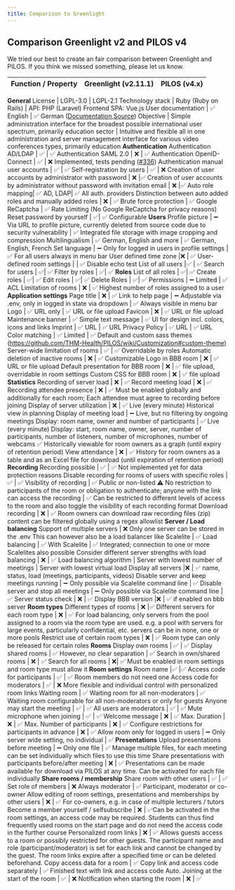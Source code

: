 ```yaml
---
title: Comparison to Greenlight
---
```


## Comparison Greenlight v2 and PILOS v4
We tried our best to create an fair comparison between Greenlight and PILOS. If you think we missed something, please let us know.

Function / Property | Greenlight (v2.11.1) | PILOS (v4.x)
-- | -- | --
**General**
License | LGPL-3.0 | LGPL-2.1
Technology stack | Ruby (Ruby on Rails) | API:   PHP (Laravel) Frontend SPA: Vue.js
User documentation | ✅ English | ✅ German ([Documentation](https://thm-health.github.io/PILOS-Docs/),[Source](https://github.com/THM-Health/PILOS-Docs))
Objective | Simple administration interface for the broadest possible international user spectrum, primarily education sector | Intuitive and flexible all in one administration and server management interface for various video conferences types, primarily education
**Authentication**
Authentication AD/LDAP | ✅ | ✅
Authentication SAML 2.0 | ❌ | ✅
Authentication OpenID-Connect | ✅ | ❌ Implemented, tests pending ([#336](https://github.com/THM-Health/PILOS/pull/139336))
Authentication manual user accounts | ✅ | ✅
Self-registration by users | ✅ | ❌
Creation of user accounts by administrator with password | ❌ |✅
Creation of user accounts by administrator without password with invitation email | ❌ |✅
Auto role mapping| ✅ AD, LDAP| ✅ All auth. providers
Distinction between auto added roles and manually added roles | ❌ | ✅
Brute force protection | ✅ Google ReCaptcha | ✅ Rate Limiting (No Google ReCaptcha for privacy reasons)
Reset password by yourself | ✅| ✅ Configurable
**Users**
Profile picture | ➖ Via URL to profile picture, currently deleted from source code due to security vulnerability | ✅ Integrated file storage with image cropping and compression
Multilingualism | ✅ German, English and more | ✅ German, English, French
Set language | ➖ Only for logged in users in profile settings | ✅ For all users always in menu bar
User defined time zone |❌ | ✅
User-defined room settings | | ✅ Disable echo test
List of all users |✅ | ✅
Search for users | ✅| ✅
Filter by roles | ✅| ✅
**Roles**
List of all roles | ✅| ✅
Create roles | ✅| ✅
Edit roles | ✅| ✅
Delete Roles | ✅| ✅
Permissions | ➖ Limited | ✅ ACL
Limitation of rooms | ❌ | ✅ Highest number of roles assigned to a user
**Application settings**
Page title | ❌ | ✅
Link to help page | ➖ Adjustable via .env, only in logged in state via dropdown | ✅ Always visible in menu bar
Logo | ✅ URL only | ✅ URL or file upload
Favicon | ❌ | ✅ URL or file upload
Maintenance banner | ✅ Simple text message | ✅ UI for design incl. colors, icons and links
Imprint | ✅ URL | ✅ URL
Privacy Policy | ✅ URL | ✅ URL
Color matching | ✅ Limited | ✅ Default and custom sass themes (https://github.com/THM-Health/PILOS/wiki/Customization#custom-theme)
Server-wide limitation of rooms | ✅ | ✅ Overridable by roles
Automatic deletion of inactive rooms | ❌ | ✅ Customizable
Logo in BBB room | ❌ | ✅ URL or file upload
Default presentation for BBB room | ❌ | ✅ file upload, overridable in room settings
Custom CSS for BBB room | ❌ | ✅ file upload
**Statistics**
Recording of server load | ❌ | ✅
Record meeting load | ❌ | ✅
Recording attendee presence | ❌ | ✅ Must be enabled globally and additionally for each room; Each attendee must agree to recording before joining
Display of server utilization | ❌ | ✅ Live (every minute) Historical view in planning
Display of meeting load | ➖ Live, but no filtering by ongoing meetings Display: room name, owner and number of participants | ✅ Live (every minute) Display: start, room name, owner, server, number of participants, number of listeners, number of microphones, number of webcams ✅ Historically viewable for room owners as a graph (until expiry of retention period)
View attendance | ❌ | ✅ History for room owners as a table and as an Excel file for download (until expiration of retention period)
**Recording**
Recording possible | ✅ | ✅ Not implemented yet for data protection reasons
Disable recording for rooms of users with specific roles | ✅ | ✅
Visibility of recording | ✅ Public or non-listed :warning: No restriction to participants of the room or obligation to authenticate; anyone with the link can access the recording | ✅ Can be restricted to different levels of access to the room and also toggle the visibility of each recording format
Download recording | ❌ | ✅ Room owners can download raw recording files (zip) content can be filtered globally using a regex allowlist
**Server / Load balancing**
Support of multiple servers | ❌ Only one server can be stored in the .env This can however also be a load balancer like Scalelite | ✅
Load balancing | ✅ With Scalelite | ✅ Integrated; connection to one or more Scalelites also possible
Consider different server strengths with load balancing | ❌ | ✅
Load balancing algorithm | Server with lowest number of meetings | Server with lowest virtual load
Display all servers |❌ | ✅ name, status, load (meetings, participants, videos)
Disable server and keep meetings running | ➖ Only possible via Scalelite command line | ✅
Disable server and stop all meetings | ➖ Only possible via Scalelite command line | ✅
Server status check | ❌ | ✅
Display BBB version |❌ | ✅ if enabled on bbb server
**Room types**
Different types of rooms | ❌ |✅
Different servers for each room type | ❌ | ✅  For load balancing, only servers from the pool assigned to a room via the room type are used. e.g. a pool with servers for large events, particularly confidential, etc.   servers can be in none, one or more pools
Restrict use of certain room types | ❌ | ✅  Room type can only be released for certain roles
**Rooms**
Display own rooms | ✅ | ✅
Display shared rooms | ✅ However, no clear separation | ✅
Search in own/shared rooms | ❌ | ✅
Search for all rooms | ❌| ✅ Must be enabled in room settings and room type must allow it
**Room settings**
Room name |✅ |✅
Access code for participants | ✅ | ✅ Room members do not need one
Access code for moderators | ✅ | ❌ More flexible and individual control with personalized room links
Waiting room | ✅ Waiting room for all non-moderators | ✅ Waiting room configurable for all non-moderators or only for guests
Anyone may start the meeting | ✅ | ✅
All users are moderators | ✅ | ✅
Mute microphone when joining | ✅ | ✅
Welcome message | ❌ | ✅
Max.   Duration | ❌ | ✅
Max.   Number of participants | ❌ | ✅
Configure restrictions for participants in advance | ❌ | ✅
Allow room only for logged in users | ➖ Only server wide setting, no individual | ✅
**Presentations**
Upload presentations before meeting | ➖ Only one file | ✅ Manage multiple files, for each meeting can be set individually which files to use this time
Share presentations with participants before/after meeting | ❌ | ✅ Presentations can be made available for download via PILOS at any time. Can be activated for each file individually
**Share rooms / membership**
Share room with other users | ✅ | ✅
Set role of members | ❌ Always moderator | ✅ Participant, moderator or co-owner
Allow editing of room settings, presentations and memberships by other users | ❌ | ✅ For co-owners, e.g. in case of multiple lecturers / tutors
Become a member yourself / selfsubscribe | ❌ | ✅Can be activated in the room settings, an access code may be required. Students can thus find frequently used rooms on the start page and do not need the access code in the further course
Personalized room links | ❌ | ✅ Allows guests access to a room or possibly restricted for other guests. The participant name and role (participant/moderator) is set for each link and cannot be changed by the guest. The room links expire after a specified time or can be deleted beforehand.
Copy access data for a room | ✅ Copy link and access code separately | ✅ Finished text with link and access code
Auto. Joining at the start of the room | ✅ | ❌
Notification when starting the room | ❌ | ✅
